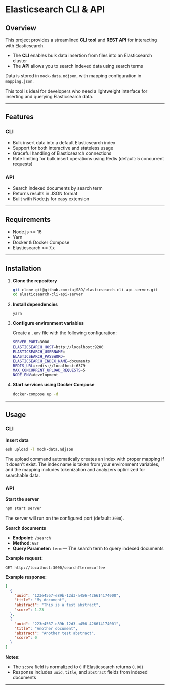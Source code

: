 # Elasticsearch CLI & API 

## Overview

This project provides a streamlined **CLI tool** and **REST API** for interacting with Elasticsearch.

- The **CLI** enables bulk data insertion from files into an Elasticsearch cluster
- The **API** allows you to search indexed data using search terms

Data is stored in `mock-data.ndjson`, with mapping configuration in `mapping.json`.

This tool is ideal for developers who need a lightweight interface for inserting and querying Elasticsearch data.

---

## Features

### CLI
- Bulk insert data into a default Elasticsearch index
- Support for both interactive and stateless usage
- Graceful handling of Elasticsearch connections
- Rate limiting for bulk insert operations using Redis (default: 5 concurrent requests)

### API
- Search indexed documents by search term
- Returns results in JSON format
- Built with Node.js for easy extension

---

## Requirements

- Node.js >= 16
- Yarn
- Docker & Docker Compose
- Elasticsearch >= 7.x

---

## Installation

1. **Clone the repository**
   ```bash
   git clone git@github.com:tajS89/elasticsearch-cli-api-server.git
   cd elasticsearch-cli-api-server
   ```

2. **Install dependencies**
   ```bash
   yarn
   ```

3. **Configure environment variables**
   
   Create a `.env` file with the following configuration:
   ```bash
   SERVER_PORT=3000
   ELASTICSEARCH_HOST=http://localhost:9200
   ELASTICSEARCH_USERNAME=
   ELASTICSEARCH_PASSWORD=
   ELASTICSEARCH_INDEX_NAME=documents
   REDIS_URL=redis://localhost:6379
   MAX_CONCURRENT_UPLOAD_REQUESTS=5
   NODE_ENV=development
   ```

4. **Start services using Docker Compose**
   ```bash
   docker-compose up -d
   ```

---

## Usage

### CLI

**Insert data**

```bash
esh upload -l mock-data.ndjson
```
The upload command automatically creates an index with proper mapping if it doesn't exist. The index name is taken from your environment variables, and the mapping includes tokenization and analyzers optimized for searchable data.
### API

**Start the server**

```bash
npm start server
```

The server will run on the configured port (default: `3000`).

**Search documents**

- **Endpoint:** `/search`
- **Method:** `GET`
- **Query Parameter:** `term` — The search term to query indexed documents

**Example request:**

```http
GET http://localhost:3000/search?term=coffee
```

**Example response:**

```json
[
  {
    "uuid": "123e4567-e89b-12d3-a456-426614174000",
    "title": "My document",
    "abstract": "This is a test abstract",
    "score": 1.23
  },
  {
    "uuid": "223e4567-e89b-12d3-a456-426614174001",
    "title": "Another document",
    "abstract": "Another test abstract",
    "score": 0
  }
]
```

**Notes:**
- The `score` field is normalized to `0` if Elasticsearch returns `0.001`
- Response includes `uuid`, `title`, and `abstract` fields from indexed documents

---
